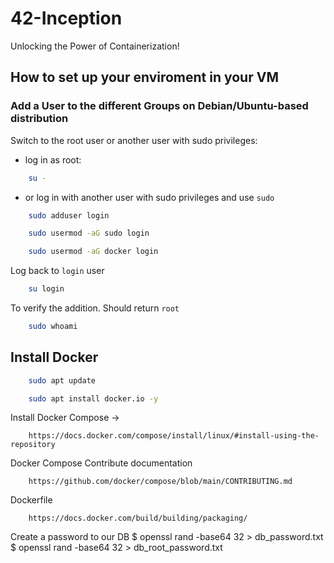 # 42-Inception
Unlocking the Power of Containerization!

## How to set up your enviroment in your VM

### Add a User to the different Groups on Debian/Ubuntu-based distribution

Switch to the root user or another user with sudo privileges:

* log in as root:
```bash
    su -
```
* or log in with another user with sudo privileges and use `sudo`


```bash
    sudo adduser login
```
```bash
    sudo usermod -aG sudo login
```
```bash
    sudo usermod -aG docker login
```

Log back to `login` user
```bash
    su login 
```
To verify the addition. Should return `root`
```bash
    sudo whoami
```

<!-- 
Directly Editing the sudoers File (Advanced)
If you need to edit the sudoers file directly:

Use the visudo command:

This command safely edits the sudoers file:
bash
Copy code
visudo
Add the user:

Add a line like this to give ohladkov sudo privileges:
bash
Copy code
ohladkov ALL=(ALL) ALL
Save and exit the editor.
Be careful when editing the sudoers file, as a syntax error can cause issues with sudo access. -->

## Install Docker

```bash
    sudo apt update
```
```bash
    sudo apt install docker.io -y
```

Install Docker Compose -> 
```href
    https://docs.docker.com/compose/install/linux/#install-using-the-repository
```

Docker Compose Contribute documentation
```url
    https://github.com/docker/compose/blob/main/CONTRIBUTING.md
```

Dockerfile 
```href
    https://docs.docker.com/build/building/packaging/
```

Create a password to our DB
$ openssl rand -base64 32 > db_password.txt
$ openssl rand -base64 32 > db_root_password.txt